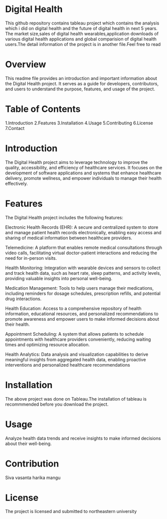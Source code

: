 # Digital Health
This github repository contains tableau project which contains the analysis which i did on digital health and the future of digital health in next 5 years. The market size,sales of digital health wearables,application downloads of various digital health applications and global comparision of digital health users.The detail information of the project is in another file.Feel free to read

# Overview
This readme file provides an introduction and important information about the Digital Health project. It serves as a guide for developers, contributors, and users to understand the purpose, features, and usage of the project.

# Table of Contents
1.Introduction
2.Features
3.Installation
4.Usage
5.Contributing
6.License
7.Contact

# Introduction
The Digital Health project aims to leverage technology to improve the quality, accessibility, and efficiency of healthcare services. It focuses on the development of software applications and systems that enhance healthcare delivery, promote wellness, and empower individuals to manage their health effectively.

# Features
The Digital Health project includes the following features:

Electronic Health Records (EHR): A secure and centralized system to store and manage patient health records electronically, enabling easy access and sharing of medical information between healthcare providers.

Telemedicine: A platform that enables remote medical consultations through video calls, facilitating virtual doctor-patient interactions and reducing the need for in-person visits.

Health Monitoring: Integration with wearable devices and sensors to collect and track health data, such as heart rate, sleep patterns, and activity levels, providing valuable insights into personal well-being.

Medication Management: Tools to help users manage their medications, including reminders for dosage schedules, prescription refills, and potential drug interactions.

Health Education: Access to a comprehensive repository of health information, educational resources, and personalized recommendations to promote awareness and empower users to make informed decisions about their health.

Appointment Scheduling: A system that allows patients to schedule appointments with healthcare providers conveniently, reducing waiting times and optimizing resource allocation.

Health Analytics: Data analysis and visualization capabilities to derive meaningful insights from aggregated health data, enabling proactive interventions and personalized healthcare recommendations

# Installation
The above project was done on Tableau.The installation of tableau is recommmended before you download the project.

# Usage
Analyze health data trends and receive insights to make informed decisions about their well-being.

# Contribution
Siva vasanta harika mangu

# License
The project is licensed and submitted to northeastern university 


